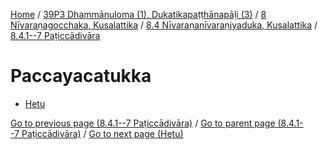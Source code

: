 
[Home](/) / [39P3 Dhammānuloma (1), Dukatikapaṭṭhānapāḷi (3)](../../...md) / [8 Nīvaraṇagocchaka, Kusalattika](../...md) / [8.4 Nīvaraṇanīvaraṇiyaduka, Kusalattika](...md) / [8.4.1--7 Paṭiccādivāra](../39P3/8/8.4/8.4.1--7.md)

# Paccayacatukka

* [Hetu](Paccayacatukka/Hetu.md)

[Go to previous page (8.4.1--7 Paṭiccādivāra)](../39P3/8/8.4/8.4.1--7.md) / [Go to parent page (8.4.1--7 Paṭiccādivāra)](../39P3/8/8.4/8.4.1--7.md) / [Go to next page (Hetu)](Paccayacatukka/Hetu.md)


